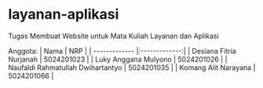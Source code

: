 # layanan-aplikasi
Tugas Membuat Website untuk Mata Kuliah Layanan dan Aplikasi

Anggota:
| Nama        | NRP           |
| ------------- |:-------------:|
| Desiana Fitria Nurjanah | 5024201023 |
| Luky Anggana Mulyono | 5024201026 |
| Naufaldi Rahmatullah Dwihartantyo | 5024201035 |
| Komang Alit Narayana | 5024201066 |             
